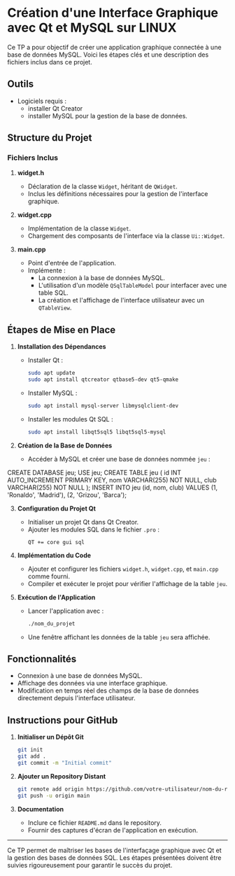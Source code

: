 # Création d'une Interface Graphique avec Qt et MySQL sur LINUX

Ce TP a pour objectif de créer une application graphique connectée à une base de données MySQL. Voici les étapes clés et une description des fichiers inclus dans ce projet.

## Outils

- Logiciels requis :
  - installer Qt Creator
  - installer MySQL pour la gestion de la base de données.
    
## Structure du Projet

### Fichiers Inclus

1. **widget.h**
   - Déclaration de la classe `Widget`, héritant de `QWidget`.
   - Inclus les définitions nécessaires pour la gestion de l'interface graphique.

2. **widget.cpp**
   - Implémentation de la classe `Widget`.
   - Chargement des composants de l'interface via la classe `Ui::Widget`.

3. **main.cpp**
   - Point d'entrée de l'application.
   - Implémente :
     - La connexion à la base de données MySQL.
     - L'utilisation d'un modèle `QSqlTableModel` pour interfacer avec une table SQL.
     - La création et l'affichage de l'interface utilisateur avec un `QTableView`.

## Étapes de Mise en Place

1. **Installation des Dépendances**
   - Installer Qt :
     ```bash
     sudo apt update
     sudo apt install qtcreator qtbase5-dev qt5-qmake
     ```
   - Installer MySQL :
     ```bash
     sudo apt install mysql-server libmysqlclient-dev
     ```
   - Installer les modules Qt SQL :
     ```bash
     sudo apt install libqt5sql5 libqt5sql5-mysql
     ```

2. **Création de la Base de Données**
   - Accéder à MySQL et créer une base de données nommée `jeu` :
   
CREATE DATABASE jeu;
USE jeu;
CREATE TABLE jeu (
    id INT AUTO_INCREMENT PRIMARY KEY,
    nom VARCHAR(255) NOT NULL,
    club VARCHAR(255) NOT NULL
);
INSERT INTO jeu (id, nom, club) VALUES
    (1, 'Ronaldo', 'Madrid'),
    (2, 'Grizou', 'Barca');

   

3. **Configuration du Projet Qt**
   - Initialiser un projet Qt dans Qt Creator.
   - Ajouter les modules SQL dans le fichier `.pro` :
     ```plaintext
     QT += core gui sql
     ```

4. **Implémentation du Code**
   - Ajouter et configurer les fichiers `widget.h`, `widget.cpp`, et `main.cpp` comme fourni.
   - Compiler et exécuter le projet pour vérifier l'affichage de la table `jeu`.

5. **Exécution de l'Application**
   - Lancer l'application avec :
     ```bash
     ./nom_du_projet
     ```
   - Une fenêtre affichant les données de la table `jeu` sera affichée.

## Fonctionnalités

- Connexion à une base de données MySQL.
- Affichage des données via une interface graphique.
- Modification en temps réel des champs de la base de données directement depuis l'interface utilisateur.

## Instructions pour GitHub

1. **Initialiser un Dépôt Git**
   ```bash
   git init
   git add .
   git commit -m "Initial commit"
   ```

2. **Ajouter un Repository Distant**
   ```bash
   git remote add origin https://github.com/votre-utilisateur/nom-du-repository.git
   git push -u origin main
   ```

3. **Documentation**
   - Inclure ce fichier `README.md` dans le repository.
   - Fournir des captures d'écran de l'application en exécution.

---

Ce TP permet de maîtriser les bases de l'interfaçage graphique avec Qt et la gestion des bases de données SQL. Les étapes présentées doivent être suivies rigoureusement pour garantir le succès du projet.


